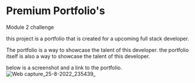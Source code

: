 # Premium Portfolio's
Module 2 challenge

this project is a portfolio that is created for a upcoming full stack developer.

The portfolio is a way to showcase the talent of this developer.
the portfolio itself is also a way to showcase the talent of this developer.

below is a screenshot and a link to the portfolio.
![Web capture_25-8-2022_235439_](https://user-images.githubusercontent.com/48659944/186814144-ad613618-4e95-45b6-8da5-7b9ed3f52d0a.jpeg)
